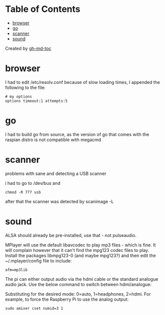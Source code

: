 
Table of Contents
=================

   * [browser](#browser)
   * [go](#go)
   * [scanner](#scanner)
   * [sound](#sound)

Created by [gh-md-toc](https://github.com/ekalinin/github-markdown-toc)



# browser
I had to edit /etc/resolv.conf because of slow loading times, I appended the
following to the file:

```
# my options
options timeout:1 attempts:5
```

# go
I had to build go from source, as the version of go that comes with the
raspian distro is not compatible with megacmd

# scanner
problems with sane and detecting a USB scanner

i had to go to /dev/bus and
```
chmod -R 777 usb
```
after that the scanner was detected by scanimage -L

# sound
ALSA should already be pre-installed, use that - not pulseaudio.

MPlayer will use the default libavcodec to play mp3 files - which is fine. It
will complain however that it can't find the mpg123 codec files to play.
Install the packages libmpg123-0 (and maybe mpg123?) and then edit the 
~/.mplayer/config file to include:
```
afm=mp3lib
```

The pi can either output audio via the hdmi cable or the standard analogue 
audio jack. Use the below command to switch between hdmi/analogue:

Substituting <n> for the desired mode: 0=auto, 1=headphones, 2=hdmi. For example, to force the Raspberry Pi to use the analog output:
```
sudo amixer cset numid=3 1
```
